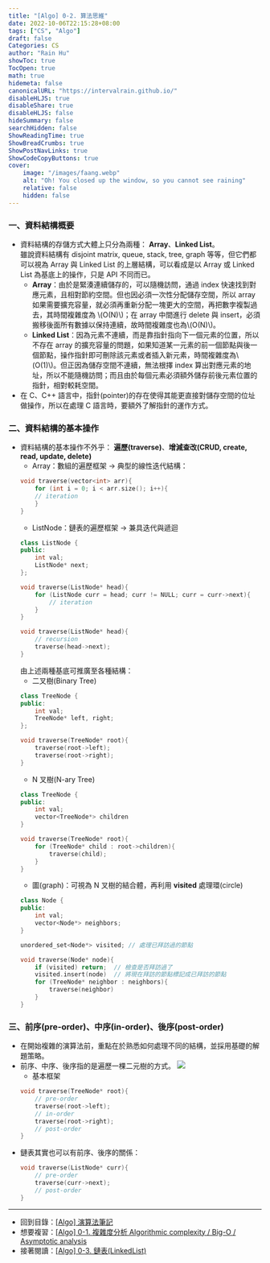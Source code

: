 ```yaml
---
title: "[Algo] 0-2. 算法思維"
date: 2022-10-06T22:15:28+08:00
tags: ["CS", "Algo"]
draft: false
Categories: CS
author: "Rain Hu"
showToc: true
TocOpen: true
math: true
hidemeta: false
canonicalURL: "https://intervalrain.github.io/"
disableHLJS: true
disableShare: true
disableHLJS: false
hideSummary: false
searchHidden: false
ShowReadingTime: true
ShowBreadCrumbs: true
ShowPostNavLinks: true
ShowCodeCopyButtons: true
cover:
    image: "/images/faang.webp"
    alt: "Oh! You closed up the window, so you cannot see raining"
    relative: false
    hidden: false
---
```

### 一、資料結構概要
+ 資料結構的存儲方式大體上只分為兩種： **Array**、**Linked List**。  
雖說資料結構有 disjoint matrix, queue, stack, tree, graph 等等，但它們都可以視為 Array 與 Linked List 的上層結構，可以看成是以 Array 或 Linked List 為基底上的操作，只是 API 不同而已。
    + **Array**：由於是緊湊連續儲存的，可以隨機訪問，通過 index 快速找到對應元素，且相對節約空間。但也因必須一次性分配儲存空間，所以 array 如果需要擴充容量，就必須再重新分配一塊更大的空間，再把數孛複製過去，其時間複雜度為 \\(O(N)\\)；在 array 中間進行 delete 與 insert，必須搬移後面所有數據以保持連續，故時間複雜度也為\\(O(N)\\)。
    + **Linked List**：因為元素不連續，而是靠指針指向下一個元素的位置，所以不存在 array 的擴充容量的問題，如果知道某一元素的前一個節點與後一個節點，操作指針即可刪除該元素或者插入新元素，時間複雜度為\\(O(1)\\)。但正因為儲存空間不連續，無法根擇 index 算出對應元素的地址，所以不能隨機訪問；而且由於每個元素必須額外儲存前後元素位置的指針，相對較耗空間。
+ 在 C、C++ 語言中，指針(pointer)的存在使得其能更直接對儲存空間的位址做操作，所以在處理 C 語言時，要額外了解指針的運作方式。
### 二、資料結構的基本操作
+ 資料結構的基本操作不外乎： **遍歷(traverse)**、**增減查改(CRUD, create, read, update, delete)**
    + Array：數組的遍歷框架 -> 典型的線性迭代結構：
    ```C++
    void traverse(vector<int> arr){
        for (int i = 0; i < arr.size(); i++){
        // iteration
        }
    }
    ```
    + ListNode：鏈表的遍歷框架 -> 兼具迭代與遞迴
    ```C++
    class ListNode {
    public:
        int val;
        ListNode* next;
    };

    void traverse(ListNode* head){
        for (ListNode curr = head; curr != NULL; curr = curr->next){
            // iteration
        }
    }

    void traverse(ListNode* head){
        // recursion 
        traverse(head->next);
    }
    ```
    由上述兩種基底可推廣至各種結構：
    + 二叉樹(Binary Tree)
    ```C++
    class TreeNode {
    public:
        int val;
        TreeNode* left, right;
    };

    void traverse(TreeNode* root){
        traverse(root->left);
        traverse(root->right);
    }
    ```
    + N 叉樹(N-ary Tree)
    ```C++
    class TreeNode {
    public:
        int val;
        vector<TreeNode*> children
    }

    void traverse(TreeNode* root){
        for (TreeNode* child : root->children){
            traverse(child);
        }
    }
    ```
    + 圖(graph)：可視為 N 叉樹的結合體，再利用 **visited** 處理環(circle)
    ```C++
    class Node {
    public:
        int val;
        vector<Node*> neighbors;
    }

    unordered_set<Node*> visited; // 處理已拜訪過的節點
    
    void traverse(Node* node){
        if (visited) return;  // 檢查是否拜訪過了
        visited.insert(node)  // 將現在拜訪的節點標記成已拜訪的節點
        for (TreeNode* neighbor : neighbors){
            traverse(neighbor)
        }
    }
    ```
### 三、前序(pre-order)、中序(in-order)、後序(post-order)
+ 在開始複雜的演算法前，重點在於熟悉如何處理不同的結構，並採用基礎的解題策略。
+ 前序、中序、後序指的是遍歷一棵二元樹的方式。
    ![](https://i.ytimg.com/vi/WLvU5EQVZqY/maxresdefault.jpg)
    + 基本框架
    ```C++
    void traverse(TreeNode* root){
        // pre-order
        traverse(root->left);
        // in-order
        traverse(root->right);
        // post-order
    }
    ```
+ 鏈表其實也可以有前序、後序的關係：
    ```C++
    void traverse(ListNode* curr){
        // pre-order
        traverse(curr->next);
        // post-order
    }
    ```

---
+ 回到目錄：[[Algo] 演算法筆記](/posts/cs/algo)  
+ 想要複習：[[Algo] 0-1. 複雜度分析 Algorithmic complexity / Big-O / Asymptotic analysis](/posts/cs/algo/bigo)
+ 接著閱讀：[[Algo] 0-3. 鏈表(LinkedList)](/posts/cs/algo/linked_list)